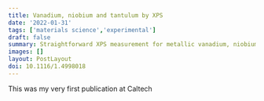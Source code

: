 ```yaml
---
title: Vanadium, niobium and tantulum by XPS
date: '2022-01-31'
tags: ['materials science','experimental']
draft: false
summary: Straightforward XPS measurement for metallic vanadium, niobium, and tantalum.
images: []
layout: PostLayout
doi: 10.1116/1.4998018
---
```


This was my very first publication at Caltech

